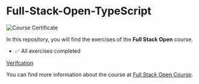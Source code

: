 # Full-Stack-Open-TypeScript

![Course Certificate](https://studies.cs.helsinki.fi/stats/api/certificate/fs-typescript/en/81408743a600e6148581cb37cce7c905)

In this repository, you will find the exercises of the **Full Stack Open** course.

- ✅ All exercises completed

[Verifcation](https://studies.cs.helsinki.fi/stats/api/certificate/fs-typescript/en/81408743a600e6148581cb37cce7c905)

You can find more information about the course at [Full Stack Open Course](https://fullstackopen.com/en/).

